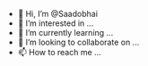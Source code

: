 - 👋 Hi, I’m @Saadobhai
- 👀 I’m interested in ...
- 🌱 I’m currently learning ...
- 💞️ I’m looking to collaborate on ...
- 📫 How to reach me ...

<!---
Saadobhai/Saadobhai is a ✨ special ✨ repository because its `README.md` (this file) appears on your GitHub profile.
You can click the Preview link to take a look at your changes.
--->
